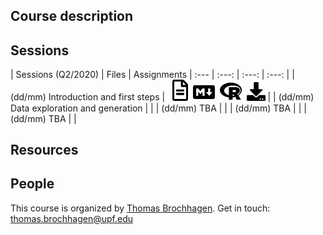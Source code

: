 ## Course description

## Sessions


  | Sessions (Q2/2020) | Files | Assignments
  | :--- | :---: | :---: | :---: |
  | (dd/mm) Introduction and first steps | &nbsp;&nbsp;<a href='./2020q2/session01.html' target='_blank'><img src="./fa/file-alt-regular.svg"  width="25"/></a>&nbsp;&nbsp;<a href='./2020q2/session01.Rmd' target='_blank'><img src="./fa/markdown-brands.svg" width="35"/></a>&nbsp;&nbsp;<a href='./2020q2/session01.R' target='_blank'><img src="./fa/r-project-brands.svg"  width="35"/></a>&nbsp;&nbsp;<a href='./2020q2/session01.zip' target='_blank'><img src="./fa/download.svg"  width="30"/></a> |
  | (dd/mm) Data exploration and generation | |
  | (dd/mm) TBA | |
  | (dd/mm) TBA | |
  | (dd/mm) TBA | |



## Resources


## People
This course is organized by <a href='https://brochhagen.github.io' target='_blank'>Thomas Brochhagen</a>. Get in touch: <a href="mailto:thomas.brochhagen@upf.edu">thomas.brochhagen@upf.edu</a>
